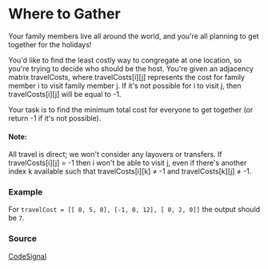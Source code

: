 # Where to Gather
Your family members live all around the world, and you're all planning to get together for the holidays!

You'd like to find the least costly way to congregate at one location, so you're trying to decide who should be the host. You're given an adjacency matrix travelCosts, where travelCosts[i][j] represents the cost for family member i to visit family member j. If it's not possible for i to visit j, then travelCosts[i][j] will be equal to -1.

Your task is to find the minimum total cost for everyone to get together (or return -1 if it's not possible).

#### Note:
All travel is direct; we won't consider any layovers or transfers.
If travelCosts[i][j] = -1 then i won't be able to visit j, even if there's another index k available such that travelCosts[i][k] ≠ -1 and travelCosts[k][j] ≠ -1.

### Example
For `travelCost = [[ 0, 5, 0], [-1, 0, 12], [ 0, 2, 0]]` the output should be `7`.

### Source
[CodeSignal](https://app.codesignal.com/)
